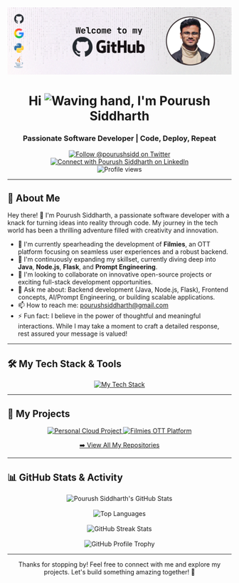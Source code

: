 <div align="center">
<img src="https://github.com/pourushsiddharth/pourushsiddharth/blob/main/banner.png" alt="Pourush Siddharth - Software Developer Banner">
</div>

<h1 align="center">Hi <img src="https://media.giphy.com/media/hvRJCLFzcasrR4ia7z/giphy.gif" width="30px" alt="Waving hand">, I'm Pourush Siddharth</h1>
<h3 align="center">Passionate Software Developer | Code, Deploy, Repeat</h3>

<p align="center">
  <a href="https://twitter.com/pourushsidd" target="blank"><img src="https://img.shields.io/twitter/follow/pourushsidd?logo=twitter&style=for-the-badge" alt="Follow @pourushsidd on Twitter" /></a>
  <a href="https://www.linkedin.com/in/pourushsiddharth" target="blank"><img src="https://img.shields.io/badge/LinkedIn-Connect-blue?style=for-the-badge&logo=linkedin" alt="Connect with Pourush Siddharth on LinkedIn" /></a>
  <br/>
  <img src="https://komarev.com/ghpvc/?username=pourushsiddharth&label=Profile%20Views&color=0e75b6&style=flat-square" alt="Profile views" />
</p>

---

## 🧔 About Me

Hey there! 👋 I'm Pourush Siddharth, a passionate software developer with a knack for turning ideas into reality through code. My journey in the tech world has been a thrilling adventure filled with creativity and innovation.

*   🔭 I'm currently spearheading the development of **Filmies**, an OTT platform focusing on seamless user experiences and a robust backend.
*   🌱 I'm continuously expanding my skillset, currently diving deep into **Java**, **Node.js**, **Flask**, and **Prompt Engineering**.
*   👯 I'm looking to collaborate on innovative open-source projects or exciting full-stack development opportunities.
*   💬 Ask me about: Backend development (Java, Node.js, Flask), Frontend concepts, AI/Prompt Engineering, or building scalable applications.
*   📫 How to reach me: pourushsiddharth@gmail.com
*   ⚡ Fun fact: I believe in the power of thoughtful and meaningful interactions. While I may take a moment to craft a detailed response, rest assured your message is valued!

---

## 🛠️ My Tech Stack & Tools

<p align="center">
  <a href="https://skillicons.dev">
    <img src="https://skillicons.dev/icons?i=java,nodejs,python,flask,javascript,typescript,react,nextjs,html,css,tailwind,mongodb,mysql,postgres,git,github,docker,aws,linux,vscode&perline=8" alt="My Tech Stack" />
  </a>
</p>

---

## 🚀 My Projects

<div align="center">
  <a href="https://github.com/pourushsiddharth/cloud" target="_blank">
    <img src="https://github-readme-stats.vercel.app/api/pin/?username=pourushsiddharth&repo=cloud&theme=algolia&show_owner=true" alt="Personal Cloud Project">
  </a>
<!--   <a href="https://github.com/pourushsiddharth/emotional-mapping" target="_blank">
    <img src="https://github-readme-stats.vercel.app/api/pin/?username=pourushsiddharth&repo=emotional-mapping&theme=algolia&show_owner=true" alt="Emotional Mapping System">
  </a> -->
  <a href="https://github.com/pourushsiddharth/Filmies" target="_blank">
    <img src="https://github-readme-stats.vercel.app/api/pin/?username=pourushsiddharth&repo=Filmies&theme=algolia&show_owner=true" alt="Filmies OTT Platform">
  </a>
</div>
<p align="center">
  <a href="https://github.com/pourushsiddharth?tab=repositories" target="_blank">➡️ View All My Repositories</a>
</p>

---

## 📊 GitHub Stats & Activity

<div align="center">
  <img src="https://github-readme-stats.vercel.app/api?username=pourushsiddharth&show_icons=true&locale=en&theme=algolia&count_private=true" alt="Pourush Siddharth's GitHub Stats" />
  <br/><br/>
  <img src="https://github-readme-stats.vercel.app/api/top-langs/?username=pourushsiddharth&layout=compact&theme=algolia" alt="Top Languages" />
  <br/><br/>
  <img src="https://github-readme-streak-stats.herokuapp.com/?user=pourushsiddharth&theme=algolia" alt="GitHub Streak Stats" />
  <br/><br/>
  <img src="https://github-profile-trophy.vercel.app/?username=pourushsiddharth&theme=algolia&column=7&margin-w=15&margin-h=15" alt="GitHub Profile Trophy" />
</div>

---

<div align="center">
  <p>Thanks for stopping by! Feel free to connect with me and explore my projects. Let's build something amazing together! 🚀</p>
</div>
